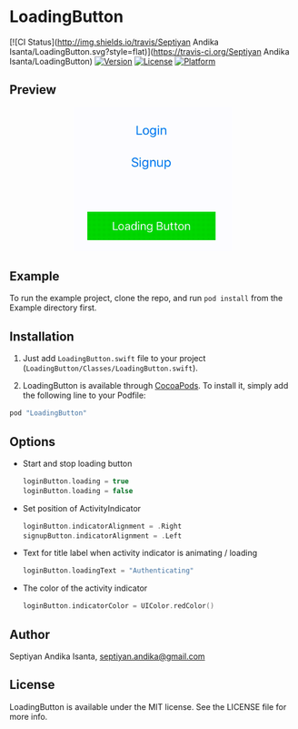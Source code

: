 # LoadingButton

[![CI Status](http://img.shields.io/travis/Septiyan Andika Isanta/LoadingButton.svg?style=flat)](https://travis-ci.org/Septiyan Andika Isanta/LoadingButton)
[![Version](https://img.shields.io/cocoapods/v/LoadingButton.svg?style=flat)](http://cocoapods.org/pods/LoadingButton)
[![License](https://img.shields.io/cocoapods/l/LoadingButton.svg?style=flat)](http://cocoapods.org/pods/LoadingButton)
[![Platform](https://img.shields.io/cocoapods/p/LoadingButton.svg?style=flat)](http://cocoapods.org/pods/LoadingButton)

## Preview

<p align="center">
  <img src="preview/loading-button.gif" width="280"/>
</p>

## Example

To run the example project, clone the repo, and run `pod install` from the Example directory first.

## Installation
1. Just add `LoadingButton.swift` file to your project (`LoadingButton/Classes/LoadingButton.swift`).

2. LoadingButton is available through [CocoaPods](http://cocoapods.org). To install
it, simply add the following line to your Podfile:

```ruby
pod "LoadingButton" 
```


## Options
* Start and stop loading button
    ```swift
    loginButton.loading = true
    loginButton.loading = false
    ```

* Set position of ActivityIndicator
    ```swift
    loginButton.indicatorAlignment = .Right
    signupButton.indicatorAlignment = .Left
    ```

* Text for title label when activity indicator is animating / loading
    ```swift
    loginButton.loadingText = "Authenticating"
    ```

* The color of the activity indicator
    ```swift
    loginButton.indicatorColor = UIColor.redColor()
    ```
 
## Author

Septiyan Andika Isanta, septiyan.andika@gmail.com

## License

LoadingButton is available under the MIT license. See the LICENSE file for more info.
